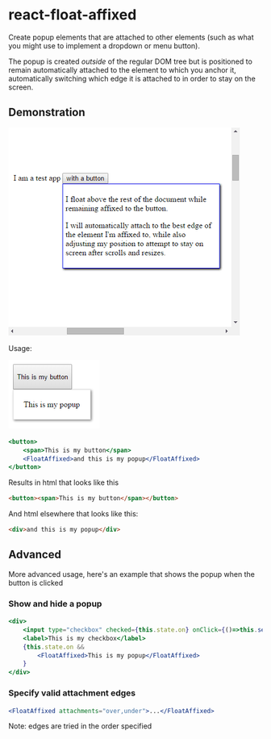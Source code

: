 # react-float-affixed

Create popup elements that are attached to other elements (such as what you might use to implement a dropdown or menu button).

The popup is created *outside* of the regular DOM tree but is positioned to remain automatically attached to the element to which you anchor it, automatically switching which edge it is attached to in order to stay on the screen.

## Demonstration

![Demonstration](docs/animated-demo.gif)

Usage:

![Preview](docs/figure01.png)

```jsx
<button>
    <span>This is my button</span>
    <FloatAffixed>and this is my popup</FloatAffixed>
</button>
```

Results in html that looks like this
```html
<button><span>This is my button</span></button>
```

And html elsewhere that looks like this:
```html
<div>and this is my popup</div>
```

## Advanced
More advanced usage, here's an example that shows the popup when the button is clicked

### Show and hide a popup
```jsx
<div>
    <input type="checkbox" checked={this.state.on} onClick={()=>this.setState({on:!this.state.on})}/>
    <label>This is my checkbox</label>
    {this.state.on &&
        <FloatAffixed>This is my popup</FloatAffixed>
    }
</div>
```

### Specify valid attachment edges
```jsx
<FloatAffixed attachments="over,under">...</FloatAffixed>
```
Note: edges are tried in the order specified



